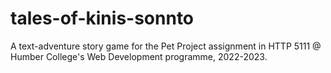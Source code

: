 # tales-of-kinis-sonnto
 A text-adventure story game for the Pet Project assignment in HTTP 5111 @ Humber College's Web Development programme, 2022-2023.
